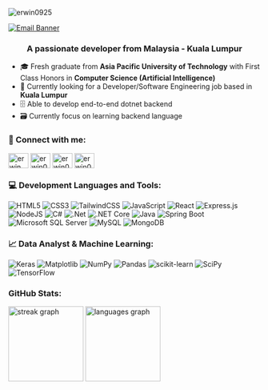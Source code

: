 <p align="left"> <img src="https://komarev.com/ghpvc/?username=erwin0925&label=Profile%20views&color=0e75b6&style=flat" alt="erwin0925" /> </p>

<a href="mailto:erwin925.07@gmail.com"> 
  <img src="https://github.com/user-attachments/assets/210a9d13-20be-4f4b-8351-6c449c295aae" alt="Email Banner" />
</a>

<h3 align="center">A passionate developer from Malaysia - Kuala Lumpur </h3>

- 🎓 Fresh graduate from <b>Asia Pacific University of Technology</b> with First Class Honors in <b>Computer Science (Artificial Intelligence)</b>
- 🌟 Currently looking for a Developer/Software Engineering job based in <b>Kuala Lumpur</b>
- 🗄️ Able to develop end-to-end dotnet backend</b>
- 🗃️ Currently focus on learning backend language

<h3 align="left">🧷 Connect with me:</h3>
<p align="left">
 <a href="https://www.linkedin.com/in/erwin-ko-zhi-shuen" target="_blank"><img align="center" src="https://raw.githubusercontent.com/rahuldkjain/github-profile-readme-generator/master/src/images/icons/Social/linked-in-alt.svg" alt="erwin ko zhi shuen" height="30" width="40" /></a>
  <a href="https://stackoverflow.com/users/28005290/erwin0925" target="blank"><img align="center" src="https://raw.githubusercontent.com/rahuldkjain/github-profile-readme-generator/master/src/images/icons/Social/stack-overflow.svg" alt="erwin0925" height="30" width="40" /></a>
  <a href="https://kaggle.com/erwin0925" target="blank"><img align="center" src="https://raw.githubusercontent.com/rahuldkjain/github-profile-readme-generator/master/src/images/icons/Social/kaggle.svg" alt="erwin0925" height="30" width="40" /></a>
  <a href="https://www.leetcode.com/erwin0925" target="blank"><img align="center" src="https://raw.githubusercontent.com/rahuldkjain/github-profile-readme-generator/master/src/images/icons/Social/leet-code.svg" alt="erwin0925" height="30" width="40" /></a>
</p>

<h3 align="left">💻 Development Languages and Tools:</h3>
<p align="left">
  <img src="https://img.shields.io/badge/html5-%23E34F26.svg?style=for-the-badge&logo=html5&logoColor=white" alt="HTML5">
  <img src="https://img.shields.io/badge/css3-%231572B6.svg?style=for-the-badge&logo=css3&logoColor=white" alt="CSS3">
  <img src="https://img.shields.io/badge/tailwindcss-%2338B2AC.svg?style=for-the-badge&logo=tailwind-css&logoColor=white" alt="TailwindCSS"> 
  <img src="https://img.shields.io/badge/javascript-%23323330.svg?style=for-the-badge&logo=javascript&logoColor=%23F7DF1E" alt="JavaScript">
  <img src="https://img.shields.io/badge/react-%2320232a.svg?style=for-the-badge&logo=react&logoColor=%2361DAFB" alt="React">
  <img src="https://img.shields.io/badge/express.js-%23404d59.svg?style=for-the-badge&logo=express&logoColor=%2361DAFB" alt="Express.js">
  <img src="https://img.shields.io/badge/node.js-6DA55F?style=for-the-badge&logo=node.js&logoColor=white" alt="NodeJS">
  <img src="https://img.shields.io/badge/c%23-%23239120.svg?style=for-the-badge&logo=csharp&logoColor=white" alt="C#">
  <img src="https://img.shields.io/badge/.NET-5C2D91?style=for-the-badge&logo=.net&logoColor=white" alt=".Net">
  <img src="https://img.shields.io/badge/.NET%20Core-%23840080.svg?style=for-the-badge&logo=dotnet&logoColor=white" alt=".NET Core">
  <img src="https://img.shields.io/badge/java-%23ED8B00.svg?style=for-the-badge&logo=openjdk&logoColor=white" alt="Java">
  <img src="https://img.shields.io/badge/Spring%20Boot-%236DB33F.svg?style=for-the-badge&logo=spring-boot&logoColor=white" alt="Spring Boot">
  <img src="https://img.shields.io/badge/Microsoft%20SQL%20Server-CC2927?style=for-the-badge&logo=microsoft%20sql%20server&logoColor=white" alt="Microsoft SQL Server">
  <img src="https://img.shields.io/badge/mysql-4479A1.svg?style=for-the-badge&logo=mysql&logoColor=white" alt="MySQL">
   <img src="https://img.shields.io/badge/MongoDB-%234ea94b.svg?style=for-the-badge&logo=mongodb&logoColor=white" alt="MongoDB">
</p>


<h3>📈 Data Analyst & Machine Learning:</h3>
<p align="left">
  <img src="https://img.shields.io/badge/Keras-%23D00000.svg?style=for-the-badge&logo=Keras&logoColor=white" alt="Keras" />
  <img src="https://img.shields.io/badge/Matplotlib-%23ffffff.svg?style=for-the-badge&logo=Matplotlib&logoColor=black" alt="Matplotlib" />
  <img src="https://img.shields.io/badge/numpy-%23013243.svg?style=for-the-badge&logo=numpy&logoColor=white" alt="NumPy" />
  <img src="https://img.shields.io/badge/pandas-%23150458.svg?style=for-the-badge&logo=pandas&logoColor=white" alt="Pandas" />
  <img src="https://img.shields.io/badge/scikit--learn-%23F7931E.svg?style=for-the-badge&logo=scikit-learn&logoColor=white" alt="scikit-learn" />
  <img src="https://img.shields.io/badge/SciPy-%230C55A5.svg?style=for-the-badge&logo=scipy&logoColor=%white" alt="SciPy" />
  <img src="https://img.shields.io/badge/TensorFlow-%23FF6F00.svg?style=for-the-badge&logo=TensorFlow&logoColor=white" alt="TensorFlow" />
</p>


<!-- <h3 align="left">GitHub Stats:</h3>
<p align="center">
  <img src="https://github-readme-streak-stats.herokuapp.com/?user=Erwin0925&theme=dark&hide_border=true" alt="GitHub Streak Stats">
  <img src="https://github-readme-stats.vercel.app/api/top-langs/?username=Erwin0925&layout=compact&theme=dark" alt="Top Languages"/>
</p> -->


<h3 align="left">GitHub Stats:</h3>
<div align="left">
  <img src="https://streak-stats.demolab.com?user=Erwin0925&theme=dracula&hide_border=false&border_radius=5" height="150" alt="streak graph" />
  <img src="https://github-readme-stats.vercel.app/api/top-langs?username=Erwin0925&layout=compact&theme=dracula&hide_border=false" height="150" alt="languages graph" />
</div>
